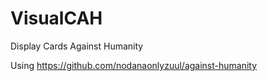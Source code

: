 VisualCAH
=========

Display Cards Against Humanity



Using https://github.com/nodanaonlyzuul/against-humanity
